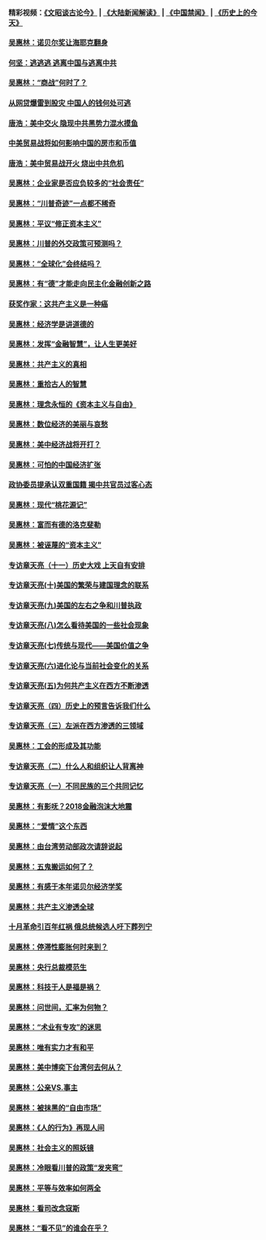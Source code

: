 #### 精彩视频：[《文昭谈古论今》](https://github.com/gfw-breaker/wenzhao/blob/master/README.md?t=12270630) | [《大陆新闻解读》](https://github.com/gfw-breaker/ntdtv-comedy/blob/master/README.md?t=12270630) | [《中国禁闻》](https://github.com/gfw-breaker/ntdtv-news/blob/master/README.md?t=12270630) | [《历史上的今天》](https://github.com/gfw-breaker/today-in-history/blob/master/README.md?t=12270630) 

#### [吴惠林：诺贝尔奖让海耶克翻身](../pages/nsc423/n10890049.md?t=12270630) 

#### [何坚：逃逃逃 逃离中国与逃离中共](../pages/nsc423/n10592891.md?t=12270630) 

#### [吴惠林：“商战”何时了？](../pages/nsc423/n10573558.md?t=12270630) 

#### [从网贷爆雷到股灾 中国人的钱何处可逃](../pages/nsc423/n10572800.md?t=12270630) 

#### [唐浩：美中交火 隐现中共黑势力混水摸鱼](../pages/nsc423/n10544040.md?t=12270630) 

#### [中美贸易战将如何影响中国的房市和币值](../pages/nsc423/n10543697.md?t=12270630) 

#### [唐浩：美中贸易战开火 烧出中共危机](../pages/nsc423/n10540126.md?t=12270630) 

#### [吴惠林：企业家是否应负较多的“社会责任”](../pages/nsc423/n10535022.md?t=12270630) 

#### [吴惠林：“川普奇迹”一点都不稀奇](../pages/nsc423/n10512808.md?t=12270630) 

#### [吴惠林：平议“修正资本主义”](../pages/nsc423/n10495724.md?t=12270630) 

#### [吴惠林：川普的外交政策可预测吗？](../pages/nsc423/n10462387.md?t=12270630) 

#### [吴惠林：“全球化”会终结吗？](../pages/nsc423/n10452838.md?t=12270630) 

#### [吴惠林：有“德”才能走向民主化金融创新之路](../pages/nsc423/n10432292.md?t=12270630) 

#### [获奖作家：这共产主义是一种癌](../pages/nsc423/n10431541.md?t=12270630) 

#### [吴惠林：经济学是讲道德的](../pages/nsc423/n10398014.md?t=12270630) 

#### [吴惠林：发挥“金融智慧”，让人生更美好](../pages/nsc423/n10375019.md?t=12270630) 

#### [吴惠林：共产主义的真相](../pages/nsc423/n10351394.md?t=12270630) 

#### [吴惠林：重拾古人的智慧](../pages/nsc423/n10337691.md?t=12270630) 

#### [吴惠林：理念永恒的《资本主义与自由》](../pages/nsc423/n10316274.md?t=12270630) 

#### [吴惠林：数位经济的美丽与哀愁](../pages/nsc423/n10292946.md?t=12270630) 

#### [吴惠林：美中经济战将开打？](../pages/nsc423/n10258825.md?t=12270630) 

#### [吴惠林：可怕的中国经济扩张](../pages/nsc423/n10219147.md?t=12270630) 

#### [政协委员提承认双重国籍 揭中共官员过客心态](../pages/nsc423/n10208809.md?t=12270630) 

#### [吴惠林：现代“桃花源记”](../pages/nsc423/n10185234.md?t=12270630) 

#### [吴惠林：富而有德的洛克斐勒](../pages/nsc423/n10142264.md?t=12270630) 

#### [吴惠林：被诬蔑的“资本主义”](../pages/nsc423/n10124816.md?t=12270630) 

#### [专访章天亮（十一）历史大戏 上天自有安排](../pages/nsc423/n10094905.md?t=12270630) 

#### [专访章天亮(十)美国的繁荣与建国理念的联系](../pages/nsc423/n10094899.md?t=12270630) 

#### [专访章天亮(九)美国的左右之争和川普执政](../pages/nsc423/n10094889.md?t=12270630) 

#### [专访章天亮(八)怎么看待美国的一些社会现象](../pages/nsc423/n10094857.md?t=12270630) 

#### [专访章天亮(七)传统与现代——美国价值之争](../pages/nsc423/n10093140.md?t=12270630) 

#### [专访章天亮(六)进化论与当前社会变化的关系](../pages/nsc423/n10092036.md?t=12270630) 

#### [专访章天亮(五)为何共产主义在西方不断渗透](../pages/nsc423/n10083620.md?t=12270630) 

#### [专访章天亮（四）历史上的预言告诉我们什么](../pages/nsc423/n10083606.md?t=12270630) 

#### [专访章天亮（三）左派在西方渗透的三领域](../pages/nsc423/n10081115.md?t=12270630) 

#### [吴惠林：工会的形成及其功能](../pages/nsc423/n10080633.md?t=12270630) 

#### [专访章天亮（二）什么人和组织让人背离神](../pages/nsc423/n10076637.md?t=12270630) 

#### [专访章天亮（一）不同民族的三个共同记忆](../pages/nsc423/n10074188.md?t=12270630) 

#### [吴惠林：有影呒？2018金融泡沫大地震](../pages/nsc423/n10040534.md?t=12270630) 

#### [吴惠林：“爱情”这个东西](../pages/nsc423/n10019423.md?t=12270630) 

#### [吴惠林：由台湾劳动部政次请辞说起](../pages/nsc423/n9979679.md?t=12270630) 

#### [吴惠林：五鬼搬运如何了？](../pages/nsc423/n9925338.md?t=12270630) 

#### [吴惠林：有感于本年诺贝尔经济学奖](../pages/nsc423/n9871883.md?t=12270630) 

#### [吴惠林：共产主义渗透全球](../pages/nsc423/n9812748.md?t=12270630) 

#### [十月革命引百年红祸 俄总统候选人吁下葬列宁](../pages/nsc423/n9810182.md?t=12270630) 

#### [吴惠林：停滞性膨胀何时来到？](../pages/nsc423/n9764136.md?t=12270630) 

#### [吴惠林：央行总裁模范生](../pages/nsc423/n9728134.md?t=12270630) 

#### [吴惠林：科技于人是福是祸？](../pages/nsc423/n9672982.md?t=12270630) 

#### [吴惠林：问世间，汇率为何物？](../pages/nsc423/n9621788.md?t=12270630) 

#### [吴惠林：“术业有专攻”的迷思](../pages/nsc423/n9580363.md?t=12270630) 

#### [吴惠林：唯有实力才有和平](../pages/nsc423/n9529599.md?t=12270630) 

#### [吴惠林：美中博奕下台湾何去何从？](../pages/nsc423/n9483598.md?t=12270630) 

#### [吴惠林：公亲VS.事主](../pages/nsc423/n9425637.md?t=12270630) 

#### [吴惠林：被抹黑的“自由市场”](../pages/nsc423/n9351545.md?t=12270630) 

#### [吴惠林：《人的行为》再现人间](../pages/nsc423/n9296339.md?t=12270630) 

#### [吴惠林：社会主义的照妖镜](../pages/nsc423/n9243460.md?t=12270630) 

#### [吴惠林：冷眼看川普的政策“发夹弯”](../pages/nsc423/n9120684.md?t=12270630) 

#### [吴惠林：平等与效率如何两全](../pages/nsc423/n9075430.md?t=12270630) 

#### [吴惠林：看司改念寇斯](../pages/nsc423/n9024915.md?t=12270630) 

#### [吴惠林：“看不见”的谁会在乎？](../pages/nsc423/n8977488.md?t=12270630) 

